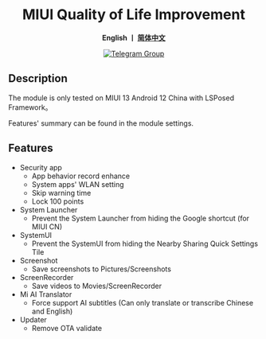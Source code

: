 <div align="center">
   <h1>MIUI Quality of Life Improvement</h1>
   <p>
       <b>English  丨 <a href="https://github.com/Xposed-Modules-Repo/io.github.chsbuffer.miuihelper/blob/main/README.md">简体中文</a></b>
   </p>
   <a href="https://t.me/miuiqol"><img alt="Telegram Group" src="https://img.shields.io/badge/Join-Telegram-blue.svg?logo=telegram"></a>
</div>

## Description
The module is only tested on MIUI 13 Android 12 China with LSPosed Framework。

Features' summary can be found in the module settings.

## Features
- Security app
  - App behavior record enhance
  - System apps' WLAN setting
  - Skip warning time
  - Lock 100 points
- System Launcher
  - Prevent the System Launcher from hiding the Google shortcut (for MIUI CN)
- SystemUI
  - Prevent the SystemUI from hiding the Nearby Sharing Quick Settings Tile
- Screenshot
  - Save screenshots to Pictures/Screenshots
- ScreenRecorder
  - Save videos to Movies/ScreenRecorder
- Mi AI Translator
  - Force support AI subtitles (Can only translate or transcribe Chinese and English)
- Updater
  - Remove OTA validate